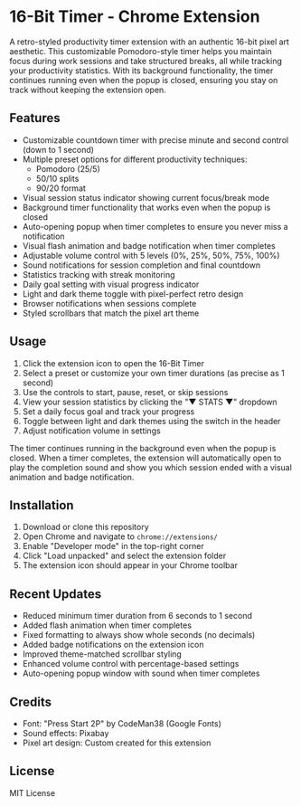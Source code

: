 # 16-Bit Timer - Chrome Extension

A retro-styled productivity timer extension with an authentic 16-bit pixel art aesthetic. This customizable Pomodoro-style timer helps you maintain focus during work sessions and take structured breaks, all while tracking your productivity statistics. With its background functionality, the timer continues running even when the popup is closed, ensuring you stay on track without keeping the extension open.

## Features

- Customizable countdown timer with precise minute and second control (down to 1 second)
- Multiple preset options for different productivity techniques:
  - Pomodoro (25/5)
  - 50/10 splits
  - 90/20 format
- Visual session status indicator showing current focus/break mode
- Background timer functionality that works even when the popup is closed
- Auto-opening popup when timer completes to ensure you never miss a notification
- Visual flash animation and badge notification when timer completes
- Adjustable volume control with 5 levels (0%, 25%, 50%, 75%, 100%)
- Sound notifications for session completion and final countdown
- Statistics tracking with streak monitoring
- Daily goal setting with visual progress indicator
- Light and dark theme toggle with pixel-perfect retro design
- Browser notifications when sessions complete
- Styled scrollbars that match the pixel art theme

## Usage

1. Click the extension icon to open the 16-Bit Timer
2. Select a preset or customize your own timer durations (as precise as 1 second)
3. Use the controls to start, pause, reset, or skip sessions
4. View your session statistics by clicking the "▼ STATS ▼" dropdown
5. Set a daily focus goal and track your progress
6. Toggle between light and dark themes using the switch in the header
7. Adjust notification volume in settings

The timer continues running in the background even when the popup is closed. When a timer completes, the extension will automatically open to play the completion sound and show you which session ended with a visual animation and badge notification.

## Installation

1. Download or clone this repository
2. Open Chrome and navigate to `chrome://extensions/`
3. Enable "Developer mode" in the top-right corner
4. Click "Load unpacked" and select the extension folder
5. The extension icon should appear in your Chrome toolbar

## Recent Updates

- Reduced minimum timer duration from 6 seconds to 1 second
- Added flash animation when timer completes
- Fixed formatting to always show whole seconds (no decimals)
- Added badge notifications on the extension icon
- Improved theme-matched scrollbar styling
- Enhanced volume control with percentage-based settings
- Auto-opening popup window with sound when timer completes

## Credits

- Font: "Press Start 2P" by CodeMan38 (Google Fonts)
- Sound effects: Pixabay
- Pixel art design: Custom created for this extension

## License

MIT License 

